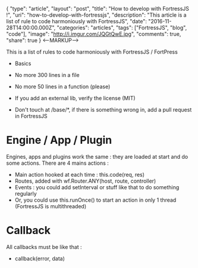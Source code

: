 {
  "type": "article",
  "layout": "post",
  "title": "How to develop with FortressJS !",
  "uri": "how-to-develop-with-fortressjs",
  "description": "This article is a list of rule to code harmoniously with FortressJS",
  "date": "2016-11-28T14:00:00.000Z",
  "categories": "articles",
  "tags": ["FortressJS", "blog", "code"],
  "image": "http://i.imgur.com/JQGtQwE.jpg",
  "comments": true,
  "share": true
}
<--MARKUP-->


This is a list of rules to code harmoniously with FortressJS / FortPress

* Basics

* No more 300 lines in a file
* No more 50 lines in a function (please)
* If you add an external lib, verify the license (MIT)
* Don't touch at /base/*, if there is something wrong in, add a pull request in FortressJS


# Engine / App / Plugin

Engines, apps and plugins work the same : they are loaded at start and do some actions. There are 4 mains actions :

* Main action hooked at each time : this.code(req, res)
* Routes, added with wf.Router.ANY(host, route, controller)
* Events : you could add setInterval or stuff like that to do something regularly
* Or, you could use this.runOnce() to start an action in only 1 thread (FortressJS is multithreaded)

# Callback

All callbacks must be like that :

* callback(error, data)
